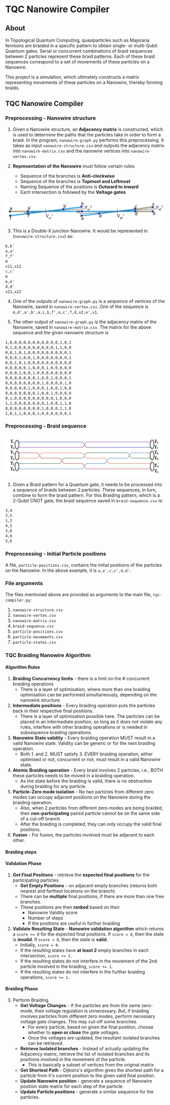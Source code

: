 # TQC Nanowire Compiler

## About
In Topological Quantum Computing, quasiparticles such as Majorana fermions are braided in a specific pattern to obtain single- or multi-Qubit Quantum gates. Serial or concurrent combinations of braid sequences between 2 particles represent these braid patterns. Each of these braid sequences correspond to a set of movements of these particles on a Nanowire.

This project is a simulation, which ultimately constructs a matrix representing movements of these particles on a Nanowire, thereby forming braids.

## TQC Nanowire Compiler

### Preprocessing - Nanowire structure

1. Given a Nanowire structure, an **Adjacency matrix** is constructed, which is used to determine the paths that the particles take in order to form a braid. In the program, ```nanowire-graph.py``` performs this preprocessing. It takes as input ```nanowire-structure.csv``` and outputs the adjacency matrix into ```nanowire-matrix.csv``` and the nanowire vertices into ```nanowire-vertex.csv```.

2. **Representation of the Nanowire** must follow certain rules:
    - Sequence of the branches is **Anti-clockwise**
    - Sequence of the branches is **Topmost and Leftmost**
    - Naming Sequence of the positions is **Outward to inward**
    - Each intersection is followed by the **Voltage gates**

![nanowire-2x](nanowire.png)

3. This is a Double-X junction Nanowire. It would be represented in (```nanowire-structure.csv```) as:
```
b,b'
a,a'
f,f'
m
x11,x12
c,c'
m
e,e'
d,d'
x21,x22
```

4. One of the outputs of ```nanowire-graph.py``` is a sequence of vertices of the Nanowire, saved in ```nanowire-vertex.csv```. One of the sequence is ```m,d',a',b',a,c,b,f',e,c',f,d,x2,e',x1```.

5. The other output of ```nanowire-graph.py``` is the adjacency matrix of the Nanowire, saved in ```nanowire-matrix.csv```. The matrix for the above sequence and the given nanowire structure is
```
1,0,0,0,0,0,0,0,0,0,0,0,1,0,1
0,1,0,0,0,0,0,0,0,0,0,1,1,0,0
0,0,1,0,1,0,0,0,0,0,0,0,0,0,1
0,0,0,1,0,0,1,0,0,0,0,0,0,0,1
0,0,1,0,1,0,0,0,0,0,0,0,0,0,0
0,0,0,0,0,1,0,0,0,1,0,0,0,0,0
0,0,0,1,0,0,1,0,0,0,0,0,0,0,0
0,0,0,0,0,0,0,1,0,0,1,0,0,0,1
0,0,0,0,0,0,0,0,1,0,0,0,0,1,0
0,0,0,0,0,1,0,0,0,1,0,0,1,0,0
0,0,0,0,0,0,0,1,0,0,1,0,0,0,0
0,1,0,0,0,0,0,0,0,0,0,1,0,0,0
1,1,0,0,0,0,0,0,0,1,0,0,1,1,0
0,0,0,0,0,0,0,0,1,0,0,0,1,1,0
1,0,1,1,0,0,0,1,0,0,0,0,0,0,1
```

### Preprocessing - Braid sequence

![braid-cnot](braid-pattern.png)

1. Given a Braid pattern for a Quantum gate, it needs to be processed into a sequence of braids between 2 particles. These sequences, in turn, combine to form the braid pattern. For this Braiding pattern, which is a 2-Qubit CNOT gate, the braid sequence saved in ```braid-sequence.csv``` is:
```
3,4
3,5
1,2
4,5
3,6
4,6
5,6
```

### Preprocessing - Initial Particle positions

A file, ```particle-positions.csv```, contains the initial positions of the particles on the Nanowire. In the above example, it is ```a,a',c,c',d,d'```.

### File arguments

The files mentioned above are provided as arguments to the main file, ```tqc-compiler.py```:
1. ```nanowire-structure.csv```
2. ```nanowire-vertex.csv```
3. ```nanowire-matrix.csv```
4. ```braid-sequence.csv```
5. ```particle-positions.csv```
6. ```particle-movements.csv```
7. ```particle-states.csv```

### TQC Braiding Nanowire Algorithm

#### Algorithm Rules

1. **Braiding Concurrency limits** - there is a limit on the # concurrent braiding operations
    - There is a layer of optimisation, where more than one braiding optimisation can be performed simultaneously, depending on the nanowire structure.
2. **Intermediate positions** - Every braiding operation puts the particles back in their respective final positions.
    - There is a layer of optimisation possible here. The particles can be placed in an intermediate position, so long as it does not violate any rules, interfere with other braiding operations or is needed in subsequence braiding operations.
3. **Nanowire State validity** - Every braiding operation MUST result in a valid Nanowire state. Validity can be generic or for the next braiding operation.
    - Both 1. and 2. MUST satisfy 3. EVERY braiding operation, either optimised or not, concurrent or not, must result in a valid Nanowire state.
4. **Atomic Braiding operation** - Every braid involves 2 particles, i.e., BOTH these particles needs to be moved in a braiding operation.
    - As the state before the braiding is valid, there is no obstruction during braiding for any particle.
5. **Particle-Zero mode isolation** - No two particles from different zero modes can occupy adjacent positions on the Nanowire during the braiding operation.
    - Also, when 2 particles from different zero-modes are being braided, their **non-participating** paired particle cannot be on the same side of a cut-off branch
    - After the braiding is completed, they can only occupy the valid final positions.
6. **Fusion** - For fusion, the particles involved must be adjacent to each other.

#### Braiding steps

#### Validation Phase

1. **Get Final Positions** - retrieve the **expected final positions** for the participating particles.
    - **Get Empty Positions** - on adjacent empty branches (returns both nearest and farthest locations on the branch)
    - There can be **multiple** final positions, if there are more than one free branches.
    - These positions are then **ranked** based on their
        - Nanowire Validity score
        - Number of steps
        - If the positions are useful in further braiding
2. **Validate Resulting State** - **Nanowire validation algorithm** which returns a ```score >= 0``` for the expected final positions. If ```score = 0```, then the state is **invalid**. If ```score > 0```, then the state is **valid**.
    - Initially, ```score = 0```.
    - If the resulting states have **at least 2** empty branches in each intersection, ```score += 1```.
    - If the resulting states do not interfere in the movement of the 2nd particle involved in the braiding, ```score += 1```.
    - If the resulting states do not interfere in the further braiding operations, ```score += 1```.

#### Braiding Phase

3. Perform Braiding
    - **Get Voltage Changes** - If the particles are from the same zero-mode, then voltage regulation is unnecessary. But, if braiding involves particles from different zero modes, perform necessary voltage gate changes. This may cut-off some branches.
        - For every particle, based on given the final position, choose whether to **open or close** the gate voltages.
        - Once the voltages are updated, the resultant isolated branches can be retrieved.
    - **Retrieve Isolated branches** - Instead of actually updating the Adjacency matrix, retrieve the list of isolated branches and its positions involved in the movement of the particle.
        - This is basically a subset of vertices from the original matrix
    - **Get Shortest Path** - Dijkstra's algorithm gives the shortest path for a particle from it's current position to the given valid final position.
    - **Update Nanowire position** - generate a sequence of Nanowire position state matrix for each step of the particle.
    - **Update Particle positions** - generate a similar sequence for the particles.

